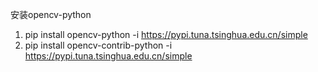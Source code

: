 安装opencv-python

1. pip install opencv-python -i https://pypi.tuna.tsinghua.edu.cn/simple
2. pip install opencv-contrib-python -i https://pypi.tuna.tsinghua.edu.cn/simple      






